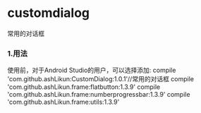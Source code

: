 # **customdialog**
常用的对话框


### 1.用法
使用前，对于Android Studio的用户，可以选择添加:
     compile 'com.github.ashLikun:CustomDialog:1.0.1'//常用的对话框
     compile 'com.github.ashLikun.frame:flatbutton:1.3.9'
     compile 'com.github.ashLikun.frame:numberprogressbar:1.3.9'
     compile 'com.github.ashLikun.frame:utils:1.3.9'


